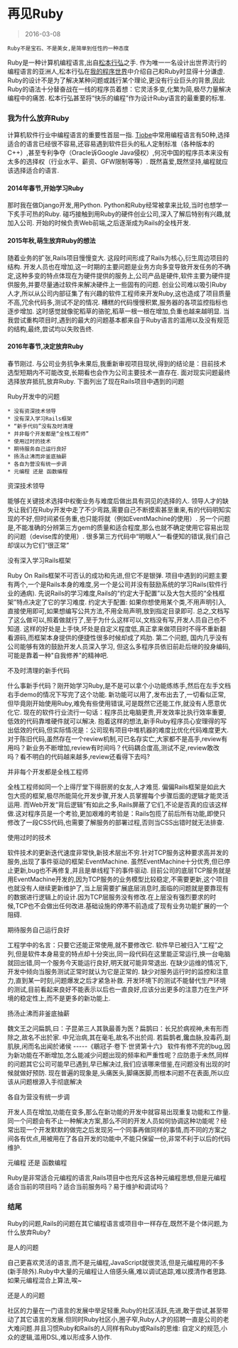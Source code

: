# 再见Ruby
> 2016-03-08

``Ruby不是宝石、不是美女,是简单到任性的一种态度``

Ruby是一种计算机编程语言,出自[松本行弘](http://baike.baidu.com/link?url=dVtjpGXRcrWUGMBd1tyrCmGv2w_vY7TJjOp6G7duhteGOdC0fBTG0Cti0mHi3mmgFbW_Hp9TeCYyavARlPUrOa)之手. 作为唯一一名设计出世界流行的编程语言的亚洲人,松本行弘在[我的程序世界](https://book.douban.com/subject/6756090/)中介绍自己和Ruby时显得十分谦虚. Ruby的设计不是为了解决某种问题或践行某个理论,更没有行业巨头的背景,因此Ruby的语法十分替奋战在一线的程序员着想：它灵活多变,化繁为简,极尽力量解决编程中的痛苦. 松本行弘甚至将“快乐的编程”作为设计Ruby语言的最重要的标准. 

### 我为什么放弃Ruby

计算机软件行业中编程语言的重要性首屈一指. [Tiobe](http://www.tiobe.com/tiobe_index)中常用编程语言有50种,选择适合的语言已经很不容易,还容易遇到软件巨头的私人定制标准（各种版本的C++）,甚至专利争夺（Oracle诉Google Java侵权）,何况中国的程序员本来没有太多的选择权（行业水平、薪资、GFW限制等等）. 既然喜爱,既然坚持,编程就应该选择适合的语言. 

#### 2014年春节,开始学习Ruby

那时我在做Django开发,用Python. Python和Ruby经常被拿来比较,当时也想学一下炙手可热的Ruby. 碰巧接触到用Ruby的硬件创业公司,深入了解后特别有兴趣,就加入公司. 开始的时候负责Web前端,之后逐渐成为Rails的全栈开发. 

#### 2015年秋,萌生放弃Ruby的想法

随着业务的扩张,Rails项目慢慢变大. 这段时间形成了Rails为核心,衍生周边项目的结构. 开发人员也在增加,这一时期的主要问题是业务方向多变导致开发任务的不确定,这种多变的特点体现在为硬件提供的服务上,公司产品是硬件,软件主要为硬件提供服务,并要尽量通过软件来解决硬件上一些固有的问题. 创业公司难以吸引Ruby人才,所以从公司内部征集了有兴趣的软件工程师来开发Ruby,这也造成了项目质量不高,冗余代码多,测试不足的情况. 糟糕的代码慢慢积累,服务器的各项监控指标也逐步增加. 这时感觉就像驼稻草的骆驼,稻草一根一根在增加,负重也越来越明显. 当我尝试重构项目时,遇到的最大的问题基本都来自于Ruby语言的滥用以及没有规范的结构,最终,尝试均以失败告终. 

#### 2016年春节,决定放弃Ruby

春节刚过. 与公司业务抗争未果后,我重新审视项目现状,得到的结论是：目前技术选型短期内不可能改变,长期看也会作为公司主要技术一直存在. 面对现实问题最终选择放弃抵抗,放弃Ruby. 下面列出了现在Rails项目中遇到的问题

Ruby开发中的问题

	* 没有资深技术领导
	* 没有深入学习Rails框架
	* “新手代码”没有及时清理
	* 并非每个开发都是“全栈工程师”
	* 使用过时的技术
	* 期待服务自己运行良好
	* 扬汤止沸而非釜底抽薪
	* 各自为营没有统一步调
	* 元编程 还是 函数编程


资深技术领导

能够在关键技术选择中权衡业务与难度后做出具有洞见的选择的人. 领导人才的缺失让我们在Ruby开发中走了不少弯路,需要自己不断摸索甚至重来,有的代码明知实现的不好,但时间紧任务重,也只能将就（例如EventMachine的使用）. 另一个问题是,不能准确的分辨第三方gem的质量和适合程度,那么也就不确定使用它容易出现的问题（devise库的使用）. 很多第三方代码中“明眼人”一看便知的错误,我们自己却误以为它们“很正常”


没有深入学习Rails框架

Ruby On Rails框架不可否认的成功和先进,但它不是银弹. 项目中遇到的问题主要有两个,一个是Rails本身的难度,另一个是公司并没有鼓励系统的学习Rails(软件行业的通病). 先说Rails的学习难度,Rails的“约定大于配置”以及大包大揽的“全栈框架”特点决定了它的学习难度. 约定大于配置: 如果你想使用某个类,不用声明引入,直接使用即可,如果想编写公共方法,不用全局声明,放到指定目录即可. 总之,文档写了这么做可以,照着做就行了,至于为什么这样可以,文档没有写,开发人员自己也不知道. 这样的好处是上手快,坏处是自定义程度低,真正拿来做项目时不得不重新翻看源码,而框架本身提供的便捷性很多时候却成了鸡肋. 第二个问题, 国内几乎没有公司能够有效的鼓励开发人员深入学习, 但这么多程序员依旧前赴后继的投身编码, 可能是靠着一种"自我修养"的精神吧.


不及时清理的新手代码

什么事新手代码？刚开始学习Ruby,是不是可以拿个小功能练练手,然后在左手文档右手demo的情况下写完了这个功能. 新功能可以用了,发布出去了,一切看似正常,但毕竟刚开始使用Ruby,难免有些使用错误,可是既然它还能工作,就没有人愿意优化它. 现在的软件行业流行一句话：程序员比电脑更贵,开发效率比执行效率重要,低效的代码靠堆硬件就可以解决. 抱着这样的想法,新手Ruby程序员心安理得的写出低效的代码,但实际情况是：公司现有项目中堆机器的难度比优化代码难度更大. 对于陈旧代码,虽然存在一个review机制,可已名存实亡,大家都不是高手,review有用吗？新业务不断增加,review有时间吗？代码耦合度高,测试不足,review敢改吗？看不明白的代码越来越多,review还看得下去吗?


并非每个开发都是全栈工程师

全栈工程师如同一个上得厅堂下得厨房的女友,人才难觅. 偏偏Rails框架是如此大包大揽的框架,极尽所能简化开发步骤,开发人员掌握每个步骤后面的逻辑才能灵活运用. 而Web开发“背后逻辑”有如此之多,Rails屏蔽了它们,不论是否真的应该这样做.这对程序员是一个考验,更加艰难的考验是：Rails包揽了前后所有功能,即使只修改了一段CSS代码,也需要了解服务的部署过程,否则当CSS出错时就无法排查. 


使用过时的技术

软件技术的更新迭代速度非常快,新技术层出不穷.针对TCP服务这种要求高并发的服务,出现了事件驱动的框架:EventMachine. 虽然EventMachine十分优秀,但已停止更新,bug也不再修复,并且是单线程下的事件驱动. 目前公司的底层TCP服务就是用EventMachine开发的,因为TCP服务的业务模型比较稳定,不需要更新,这个项目也就没有人继续更新维护了,当上层需要扩展底层消息时,面临的问题就是要靠现有的数据进行逻辑上的设计.因为TCP层服务没有修改.在上层没有强烈要求的时候,TCP也不会做出任何改进.基础设施的停滞不前造成了现有业务功能扩展的一个阻碍. 


期待服务自己运行良好

工程学中的名言：只要它还能正常使用,就不要修改它. 软件早已被归入“工程”之列,但是软件本身易变的特点却十分突出,同一段代码在这里能正常运行,换一台电脑就回出错,同一个服务今天能运行良好,明天就可能异常退出. 在缺少运维的情况下,开发中倾向当服务测试正常时就认为它是正常的. 缺少对服务运行时的监控和注意力,直到某一时刻,问题爆发之后才紧急补救. 开发环境下的测试不能替代生产环境的测试,目前看起来良好不能表示以后也一直良好,应该分出更多的注意力在生产环境的稳定性上,而不是更多的新功能上. 


扬汤止沸而非釜底抽薪

魏文王之问扁鹊,曰：子昆弟三人其孰最善为医？扁鹊曰：长兄於病视神,未有形而除之,故名不出於家. 中兄治病,其在毫毛,故名不出於闾. 若扁鹊者,鑱血脉,投毒药,副肌肤,闲而名出闻於诸侯 -----《鶡冠子·卷下·世贤第十六》
软件有修不完的bug,因为新功能在不断增加,怎么能减少问题出现的频率和严重性呢？应防患于未然,同样的问题其它公司可能早已遇到,早已解决过,我们应该哪来借鉴,在问题没有出现的时候就做好预防. 现在普遍的现象是,头痛医头,脚痛医脚,而根本问题不在表面,所以应该从问题根源入手彻底解决


各自为营没有统一步调

开发人员在增加,功能在变多,那么在新功能的开发中就容易出现重复功能和工作量. 同一个问题会有不止一种解决方案,那么不同的开发人员如何协调这种功能呢？经常出现一个开发默默的做完之后发现另一个同事再做同样的事情,而不同的方案之间各有优点,用被用在了各自开发的功能中,不能只保留一份,非常不利于以后的代码维护. 


元编程 还是 函数编程

Ruby是非常适合元编程的语言,Rails项目中也充斥这各种元编程思想,但是元编程适合当前的项目吗？适合当前服务吗？易于维护和调试吗？


### 结尾

Ruby的问题,Rails的问题在其它编程语言或项目中一样存在,既然不是个体问题,为什么放弃Ruby?

是人的问题

自己更喜欢灵活的语言,而不是元编程,JavaScript就很灵活,但是元编程用的不多(新手除外).Ruby中大量的元编程让人倍感头痛,难以调试追踪,难以摸清作者思路.如果元编程混合上算法,唉~

还是人的问题

社区的力量在一门语言的发展中举足轻重,Ruby的社区活跃,先进,敢于尝试,甚至带动了其它语言的发展.但同时Ruby社区小,圈子窄,Ruby人才的招聘一直是公司的老大难问题.并且习惯Ruby和Rails的人同样有Ruby或Rails的思维: 自定义的规范,小众的逻辑,滥用DSL,难以形成多人协作. 
